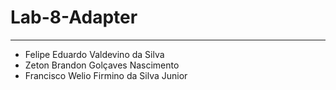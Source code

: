 # Lab-8-Adapter

---

 - Felipe Eduardo Valdevino da Silva
 - Zeton Brandon Golçaves Nascimento
 - Francisco Welio Firmino da Silva Junior
 
 
